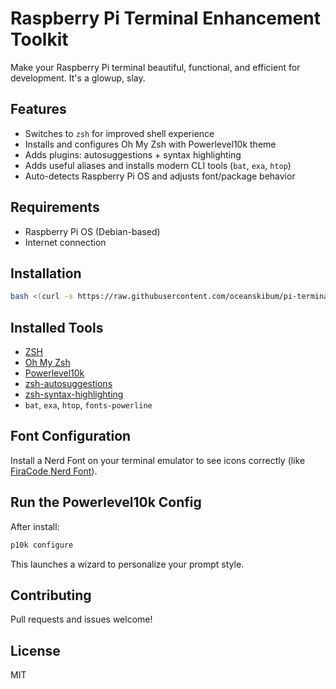 # Raspberry Pi Terminal Enhancement Toolkit

Make your Raspberry Pi terminal beautiful, functional, and efficient for development. It's a glowup, slay.

##  Features

- Switches to `zsh` for improved shell experience
- Installs and configures Oh My Zsh with Powerlevel10k theme
- Adds plugins: autosuggestions + syntax highlighting
- Adds useful aliases and installs modern CLI tools (`bat`, `exa`, `htop`)
- Auto-detects Raspberry Pi OS and adjusts font/package behavior

##  Requirements

- Raspberry Pi OS (Debian-based)
- Internet connection

## Installation

```bash
bash <(curl -s https://raw.githubusercontent.com/oceanskibum/pi-terminal-setup/main/install.sh)
```


## Installed Tools

- [ZSH](https://www.zsh.org/)
- [Oh My Zsh](https://ohmyz.sh/)
- [Powerlevel10k](https://github.com/romkatv/powerlevel10k)
- [zsh-autosuggestions](https://github.com/zsh-users/zsh-autosuggestions)
- [zsh-syntax-highlighting](https://github.com/zsh-users/zsh-syntax-highlighting)
- `bat`, `exa`, `htop`, `fonts-powerline`

## Font Configuration

Install a Nerd Font on your terminal emulator to see icons correctly (like [FiraCode Nerd Font](https://www.nerdfonts.com/font-downloads)).

## Run the Powerlevel10k Config

After install:

```bash
p10k configure
```

This launches a wizard to personalize your prompt style.

## Contributing

Pull requests and issues welcome!

## License

MIT

